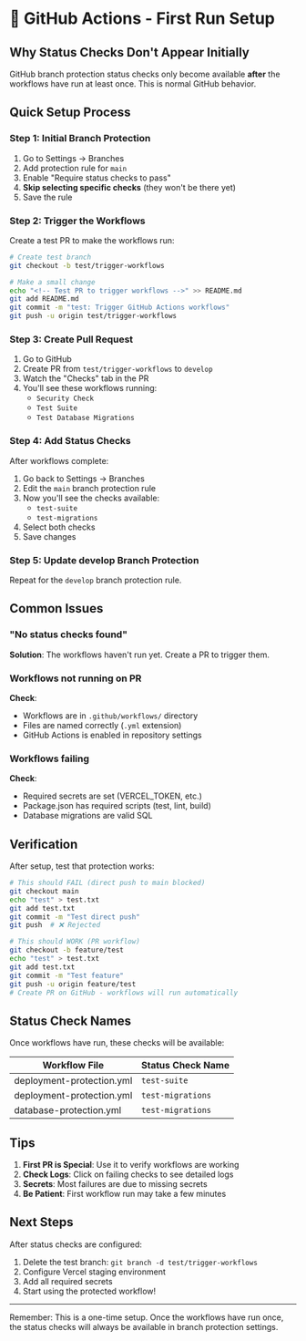 # 🎯 GitHub Actions - First Run Setup

## Why Status Checks Don't Appear Initially

GitHub branch protection status checks only become available **after** the workflows have run at least once. This is normal GitHub behavior.

## Quick Setup Process

### Step 1: Initial Branch Protection
1. Go to Settings → Branches
2. Add protection rule for `main`
3. Enable "Require status checks to pass"
4. **Skip selecting specific checks** (they won't be there yet)
5. Save the rule

### Step 2: Trigger the Workflows
Create a test PR to make the workflows run:

```bash
# Create test branch
git checkout -b test/trigger-workflows

# Make a small change
echo "<!-- Test PR to trigger workflows -->" >> README.md
git add README.md
git commit -m "test: Trigger GitHub Actions workflows"
git push -u origin test/trigger-workflows
```

### Step 3: Create Pull Request
1. Go to GitHub
2. Create PR from `test/trigger-workflows` to `develop`
3. Watch the "Checks" tab in the PR
4. You'll see these workflows running:
   - `Security Check`
   - `Test Suite`
   - `Test Database Migrations`

### Step 4: Add Status Checks
After workflows complete:
1. Go back to Settings → Branches
2. Edit the `main` branch protection rule
3. Now you'll see the checks available:
   - `test-suite`
   - `test-migrations`
4. Select both checks
5. Save changes

### Step 5: Update develop Branch Protection
Repeat for the `develop` branch protection rule.

## Common Issues

### "No status checks found"
**Solution**: The workflows haven't run yet. Create a PR to trigger them.

### Workflows not running on PR
**Check**:
- Workflows are in `.github/workflows/` directory
- Files are named correctly (`.yml` extension)
- GitHub Actions is enabled in repository settings

### Workflows failing
**Check**:
- Required secrets are set (VERCEL_TOKEN, etc.)
- Package.json has required scripts (test, lint, build)
- Database migrations are valid SQL

## Verification

After setup, test that protection works:

```bash
# This should FAIL (direct push to main blocked)
git checkout main
echo "test" > test.txt
git add test.txt
git commit -m "Test direct push"
git push  # ❌ Rejected

# This should WORK (PR workflow)
git checkout -b feature/test
echo "test" > test.txt
git add test.txt
git commit -m "Test feature"
git push -u origin feature/test
# Create PR on GitHub - workflows will run automatically
```

## Status Check Names

Once workflows have run, these checks will be available:

| Workflow File | Status Check Name |
|--------------|------------------|
| deployment-protection.yml | `test-suite` |
| deployment-protection.yml | `test-migrations` |
| database-protection.yml | `test-migrations` |

## Tips

1. **First PR is Special**: Use it to verify workflows are working
2. **Check Logs**: Click on failing checks to see detailed logs
3. **Secrets**: Most failures are due to missing secrets
4. **Be Patient**: First workflow run may take a few minutes

## Next Steps

After status checks are configured:
1. Delete the test branch: `git branch -d test/trigger-workflows`
2. Configure Vercel staging environment
3. Add all required secrets
4. Start using the protected workflow!

---

Remember: This is a one-time setup. Once the workflows have run once, the status checks will always be available in branch protection settings.